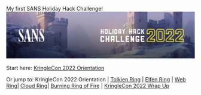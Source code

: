 My first SANS Holiday Hack Challenge! 
![holidayhack2022](images/holidayhack2022.jpg)

Start here: [KringleCon 2022 Orientation](KringleCon%202022%20Orientation.md)

Or jump to: 
KringleCon 2022 Orientation | [Tolkien Ring](Tolkien%20Ring.md) | [Elfen Ring](Elfen%20Ring.md) | [Web Ring](Web%20Ring.md)| [Cloud Ring](Cloud%20Ring.md)| [Burning Ring of Fire](Burning%20Ring%20of%20Fire.md) | [KringleCon 2022 Wrap Up](KringleCon%202022%20Wrap-up.md)
